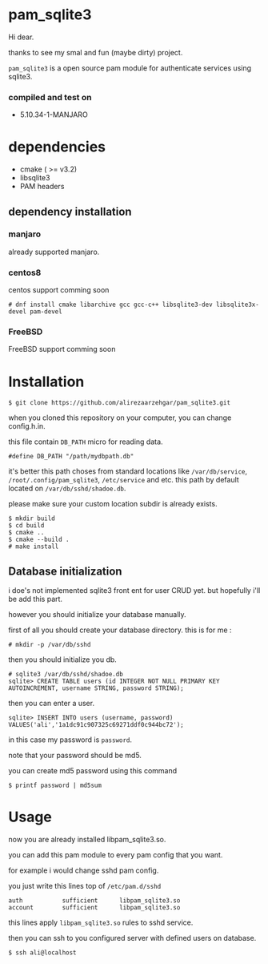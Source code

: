 # pam_sqlite3

Hi dear.

thanks to see my smal and fun (maybe dirty) project.

`pam_sqlite3` is a open source pam module for authenticate services using sqlite3.

### compiled and test on

- 5.10.34-1-MANJARO

# dependencies

- cmake ( >= v3.2)
- libsqlite3
- PAM headers

## dependency installation

### manjaro

already supported manjaro.

### centos8

centos support comming soon

```
# dnf install cmake libarchive gcc gcc-c++ libsqlite3-dev libsqlite3x-devel pam-devel
```

### FreeBSD

FreeBSD support comming soon

# Installation

```
$ git clone https://github.com/alirezaarzehgar/pam_sqlite3.git
```

when you cloned this repository on your computer, you can change config.h.in.

this file contain `DB_PATH` micro for reading data.

```
#define DB_PATH "/path/mydbpath.db"
```

it's better this path choses from standard locations like `/var/db/service`, `/root/.config/pam_sqlite3`, `/etc/service` and etc.
this path by default located on `/var/db/sshd/shadoe.db`.

please make sure your custom location subdir is already exists.

```
$ mkdir build
$ cd build
$ cmake ..
$ cmake --build .
# make install
```

## Database initialization

i doe's not implemented sqlite3 front ent for user CRUD yet.
but hopefully i'll be add this part.

however you should initialize your database manually.

first of all you should create your database directory.
this is for me :

```
# mkdir -p /var/db/sshd
```

then you should initialize you db.

```
# sqlite3 /var/db/sshd/shadoe.db
sqlite> CREATE TABLE users (id INTEGER NOT NULL PRIMARY KEY AUTOINCREMENT, username STRING, password STRING);
```

then you can enter a user.

```
sqlite> INSERT INTO users (username, password) VALUES('ali','1a1dc91c907325c69271ddf0c944bc72');
```

in this case my password is `password`.

note that your password should be md5.

you can create md5 password using this command

```
$ printf password | md5sum
```

# Usage

now you are already installed libpam_sqlite3.so.

you can add this pam module to every pam config that you want.

for example i would change sshd pam config.

you just write this lines top of `/etc/pam.d/sshd`

```
auth           sufficient      libpam_sqlite3.so
account        sufficient      libpam_sqlite3.so
```

this lines apply `libpam_sqlite3.so` rules to sshd service.

then you can ssh to you configured server with defined users on database.

```
$ ssh ali@localhost
```
